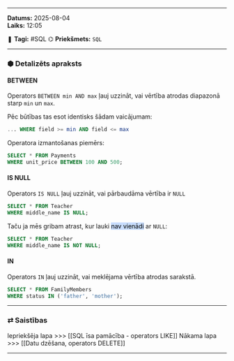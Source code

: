 ___

**Datums:** 2025-08-04   
**Laiks:** 12:05 

❚ **Tagi:** #SQL 
⌬ **Priekšmets:**  `SQL`

---
### ⬢ Detalizēts apraksts

#### BETWEEN

Operators `BETWEEN min AND max` ļauj uzzināt, vai vērtība atrodas diapazonā starp `min` un `max`.

Pēc būtības tas esot identisks šādam vaicājumam:

```SQL
... WHERE field >= min AND field <= max
```

Operatora izmantošanas piemērs:

```SQL
SELECT * FROM Payments
WHERE unit_price BETWEEN 100 AND 500;
```
#### IS NULL

Operators `IS NULL` ļauj uzzināt, vai pārbaudāma vērtība ir `NULL`

```SQL
SELECT * FROM Teacher
WHERE middle_name IS NULL;
```

Taču ja mēs gribam atrast, kur lauki <mark style="background: #ADCCFFA6;">nav vienādi</mark> ar `NULL`:

```SQL
SELECT * FROM Teacher
WHERE middle_name IS NOT NULL;
```
#### IN

Operators `IN` ļauj uzzināt, vai meklējama vērtība atrodas sarakstā.

```SQL
SELECT * FROM FamilyMembers
WHERE status IN ('father', 'mother');
```

---
### ⇄ Saistības

Iepriekšēja lapa >>> [[SQL īsa pamācība - operators LIKE]]
Nākama lapa >>> [[Datu dzēšana, operators DELETE]]

___